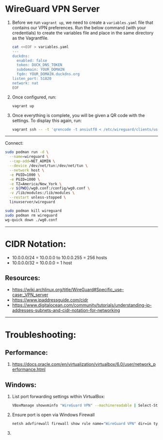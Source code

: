 # WireGuard VPN Server

1. Before we run `vagrant up`, we need to create a `variables.yaml` file that contains our VPN preferences. Run the below command (with your credentials) to create the variables file and place in the same directory as the Vagrantfile.

    ```bash
    cat <<EOF > variables.yaml
    ---
    duckdns:
      enabled: false
      token: DUCK_DNS_TOKEN
      subdomain: YOUR_DOMAIN
      fqdn: YOUR_DOMAIN.duckdns.org
    listen_port: 51820
    network: nat
    EOF
    ```

2. Once configured, run:

    ```bash
    vagrant up
    ```

3. Once everything is complete, you will be given a QR code with the settings. To display this again, run:

    ```bash
    vagrant ssh -- -t 'qrencode -t ansiutf8 < /etc/wireguard/clients/user1.conf'
    ```

---

Connect:

```bash
sudo podman run -d \
  --name=wireguard \
  --cap-add=NET_ADMIN \
  --device /dev/net/tun:/dev/net/tun \
  --network host \
  -e PUID=1000 \
  -e PGID=1000 \
  -e TZ=America/New_York \
  -v ${PWD}/wg0.conf:/config/wg0.conf \
  -v /lib/modules:/lib/modules \
  --restart unless-stopped \
  linuxserver/wireguard

sudo podman kill wireguard
sudo podman rm wireguard
wg-quick down ./wg0.conf
```

---

# CIDR Notation:

- 10.0.0.0/24 = 10.0.0.0 to 10.0.0.255 = 256 hosts
- 10.0.0.0/32 = 10.0.0.0 = 1 host



## Resources:
- https://wiki.archlinux.org/title/WireGuard#Specific_use-case:_VPN_server
- https://www.ipaddressguide.com/cidr
- https://www.digitalocean.com/community/tutorials/understanding-ip-addresses-subnets-and-cidr-notation-for-networking



---

# Troubleshooting:

## Performance:

1. https://docs.oracle.com/en/virtualization/virtualbox/6.0/user/network_performance.html

## Windows:
1. List port forwarding settings within VirtualBox:
    ```bash
    VBoxManage showvminfo "WireGuard VPN" --machinereadable | Select-String "Forwarding*"
    ```

2. Ensure port is open via Windows Firewall
    ```bash
    netsh advfirewall firewall show rule name="WireGuard VPN" dir=in type=dynamic
    ```

3. 


